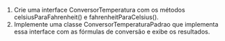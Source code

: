 1. Crie uma interface ConversorTemperatura com os métodos celsiusParaFahrenheit() e fahrenheitParaCelsius().
2. Implemente uma classe ConversorTemperaturaPadrao que implementa essa interface com as fórmulas de conversão e exibe os resultados.